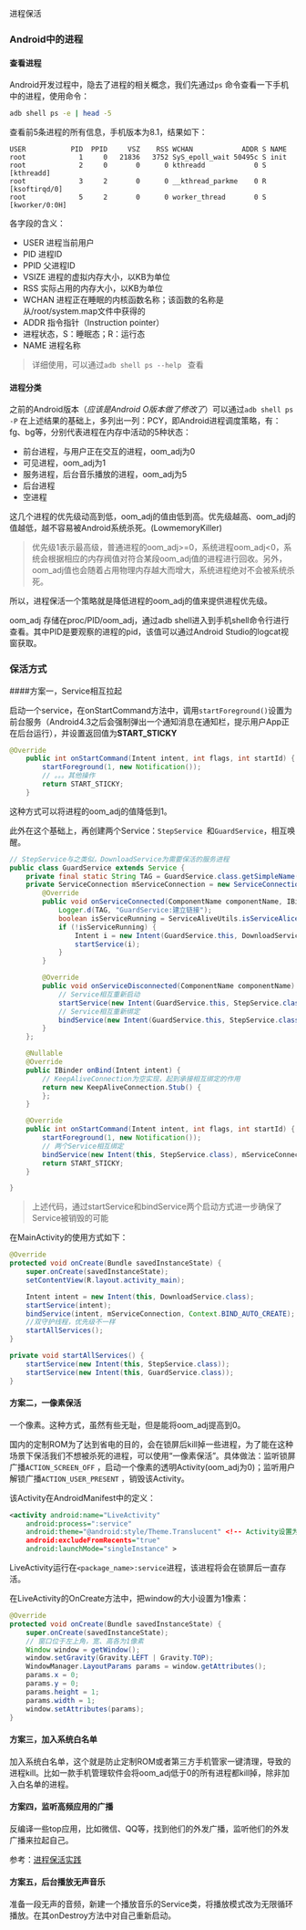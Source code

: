 进程保活

### Android中的进程

#### 查看进程

Android开发过程中，隐去了进程的相关概念，我们先通过`ps` 命令查看一下手机中的进程，使用命令：

```bash
adb shell ps -e | head -5
```

查看前5条进程的所有信息，手机版本为8.1，结果如下：

```
USER           PID  PPID     VSZ    RSS WCHAN            ADDR S NAME
root             1     0   21836   3752 SyS_epoll_wait 50495c S init
root             2     0       0      0 kthreadd            0 S [kthreadd]
root             3     2       0      0 __kthread_parkme    0 R [ksoftirqd/0]
root             5     2       0      0 worker_thread       0 S [kworker/0:0H]
```

各字段的含义：

* USER 进程当前用户
* PID   进程ID
* PPID  父进程ID
* VSIZE  进程的虚拟内存大小，以KB为单位
* RSS   实际占用的内存大小，以KB为单位
* WCHAN    进程正在睡眠的内核函数名称；该函数的名称是从/root/system.map文件中获得的
* ADDR 指令指针（Instruction pointer）
* 进程状态，S：睡眠态；R：运行态
* NAME  进程名称

> 详细使用，可以通过`adb shell ps --help ` 查看

#### 进程分类

之前的Android版本（*应该是Android O版本做了修改了*）可以通过`adb shell ps -P` 在上述结果的基础上，多列出一列：PCY，即Android进程调度策略，有：fg、bg等，分别代表进程在内存中活动的5种状态：

* 前台进程，与用户正在交互的进程，oom_adj为0
* 可见进程，oom_adj为1
* 服务进程，后台音乐播放的进程，oom_adj为5
* 后台进程
* 空进程

这几个进程的优先级动高到低，oom_adj的值由低到高。优先级越高、oom_adj的值越低，越不容易被Android系统杀死。(LowmemoryKiller)

> 优先级1表示最高级，普通进程的oom_adj>=0，系统进程oom_adj<0，系统会根据相应的内存阀值对符合某段oom_adj值的进程进行回收。另外，oom_adj值也会随着占用物理内存越大而增大，系统进程绝对不会被系统杀死。

所以，进程保活一个策略就是降低进程的oom_adj的值来提供进程优先级。

oom_adj 存储在proc/PID/oom_adj，通过adb shell进入到手机shell命令行进行查看。其中PID是要观察的进程的pid，该值可以通过Android Studio的logcat视窗获取。

### 保活方式

####方案一，Service相互拉起

启动一个service，在onStartCommand方法中，调用`startForeground()`设置为前台服务（Android4.3之后会强制弹出一个通知消息在通知栏，提示用户App正在后台运行），并设置返回值为**START_STICKY**

```java
@Override
    public int onStartCommand(Intent intent, int flags, int startId) {
        startForeground(1, new Notification());
        // 。。。其他操作
        return START_STICKY;
    }
```

这种方式可以将进程的oom_adj的值降低到1。

此外在这个基础上，再创建两个Service：`StepService `和`GuardService`，相互唤醒。

```java
// StepService与之类似，DownloadService为需要保活的服务进程
public class GuardService extends Service {
    private final static String TAG = GuardService.class.getSimpleName();
    private ServiceConnection mServiceConnection = new ServiceConnection() {
        @Override
        public void onServiceConnected(ComponentName componentName, IBinder iBinder) {
            Logger.d(TAG, "GuardService:建立链接");
            boolean isServiceRunning = ServiceAliveUtils.isServiceAlice();
            if (!isServiceRunning) {
                Intent i = new Intent(GuardService.this, DownloadService.class);
                startService(i);
            }
        }

        @Override
        public void onServiceDisconnected(ComponentName componentName) {
            // Service相互重新启动
            startService(new Intent(GuardService.this, StepService.class));
            // Service相互重新绑定
            bindService(new Intent(GuardService.this, StepService.class), mServiceConnection, Context.BIND_IMPORTANT);
        }
    };

    @Nullable
    @Override
    public IBinder onBind(Intent intent) {
        // KeepAliveConnection为空实现，起到承接相互绑定的作用
        return new KeepAliveConnection.Stub() {
        };
    }

    @Override
    public int onStartCommand(Intent intent, int flags, int startId) {
        startForeground(1, new Notification());
        // 两个Service相互绑定
        bindService(new Intent(this, StepService.class), mServiceConnection, Context.BIND_IMPORTANT);
        return START_STICKY;
    }

}
```

> 上述代码，通过startService和bindService两个启动方式进一步确保了Service被销毁的可能

在MainActivity的使用方式如下：

```java
@Override
protected void onCreate(Bundle savedInstanceState) {
    super.onCreate(savedInstanceState);
    setContentView(R.layout.activity_main);

    Intent intent = new Intent(this, DownloadService.class);
    startService(intent);
    bindService(intent, mServiceConnection, Context.BIND_AUTO_CREATE);
    //双守护线程，优先级不一样
    startAllServices();
}

private void startAllServices() {
    startService(new Intent(this, StepService.class));
    startService(new Intent(this, GuardService.class));
}
```



#### 方案二，一像素保活

一个像素。这种方式，虽然有些无耻，但是能将oom_adj提高到0。

国内的定制ROM为了达到省电的目的，会在锁屏后kill掉一些进程，为了能在这种场景下保活我们不想被杀死的进程，可以使用“一像素保活”。具体做法：监听锁屏广播`ACTION_SCREEN_OFF` ，启动一个像素的透明Activity(oom_adj为0)；监听用户解锁广播`ACTION_USER_PRESENT` ，销毁该Activity。

该Activity在AndroidManifest中的定义：

```xml
<activity android:name="LiveActivity"
    android:process=":service"
    android:theme="@android:style/Theme.Translucent" <!-- Activity设置为透明 -->
    android:excludeFromRecents="true"
    android:launchMode="singleInstance" >
```

LiveActivity运行在`<package_name>:service`进程，该进程将会在锁屏后一直存活。

在LiveActivity的OnCreate方法中，把window的大小设置为1像素：

```java
@Override
protected void onCreate(Bundle savedInstanceState) {
    super.onCreate(savedInstanceState);
    // 窗口位于左上角，宽、高各为1像素
    Window window = getWindow();
    window.setGravity(Gravity.LEFT | Gravity.TOP);
    WindowManager.LayoutParams params = window.getAttributes();
    params.x = 0;
    params.y = 0;
    params.height = 1;
    params.width = 1;
    window.setAttributes(params);
}
```

#### 方案三，加入系统白名单

加入系统白名单，这个就是防止定制ROM或者第三方手机管家一键清理，导致的进程kill。比如一款手机管理软件会将oom_adj低于0的所有进程都kill掉，除非加入白名单的进程。

#### 方案四，监听高频应用的广播

反编译一些top应用，比如微信、QQ等，找到他们的外发广播，监听他们的外发广播来拉起自己。

参考：[进程保活实践](https://www.jianshu.com/p/53c4d8303e19)

#### 方案五，后台播放无声音乐

准备一段无声的音频，新建一个播放音乐的Service类，将播放模式改为无限循环播放。在其onDestroy方法中对自己重新启动。